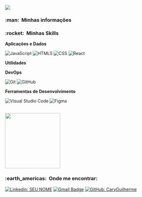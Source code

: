 ![](https://komarev.com/ghpvc/?username=CarvGuilherme&color=006bed)

<h3> :man: &nbsp;Minhas informações </h3>

<h3> :rocket: &nbsp;Minhas Skills </h3>

**Aplicações e Dados**


  ![JavaScript](https://img.shields.io/badge/-JavaScript-333333?style=flat&logo=javascript)
  ![HTML5](https://img.shields.io/badge/-HTML5-333333?style=flat&logo=HTML5)
  ![CSS](https://img.shields.io/badge/-CSS-333333?style=flat&logo=CSS3&logoColor=1572B6)
  ![React](https://img.shields.io/badge/-React-333333?style=flat&logo=react)

**Utilidades**

**DevOps**

  ![Git](https://img.shields.io/badge/-Git-333333?style=flat&logo=git)
  ![GitHub](https://img.shields.io/badge/-GitHub-333333?style=flat&logo=github)

**Ferramentas de Desenvolvimento**

  ![Visual Studio Code](https://img.shields.io/badge/-Visual%20Studio%20Code-333333?style=flat&logo=visual-studio-code&logoColor=007ACC)
  ![Figma](https://img.shields.io/badge/-Figma-333333?style=flat&logo=figma&logoColor=007ACC)

<br/>

<a href="https://github.com/CarvGuilherme" >
  <img height="180em" src="https://github-readme-stats.vercel.app/api?username=CarvGuilherme&theme=dracula&show_icons=true" />
</a>

<br/>

<h3> :earth_americas: &nbsp;Onde me encontrar: </h3> 

[![Linkedin: SEU NOME](https://img.shields.io/badge/-Guilherme-blue?style=flat-square&logo=Linkedin&logoColor=white&link=https://www.linkedin.com/in/guilherme-augusto-de-carvalho-785290208/)](https://www.linkedin.com/in/guilherme-augusto-de-carvalho-785290208/)
[![Gmail Badge](https://img.shields.io/badge/-guiaugustocarvalho@gmail.com-006bed?style=flat-square&logo=Gmail&logoColor=white&link=mailto:guiaugustocarvalho@gmail.com)](mailto:guiaugustocarvalho@gmail.com)
[![GitHub: CarvGuilherme]( https://img.shields.io/github/followers/""?label=follow&style=social)](https://github.com/CarvGuilherme)
